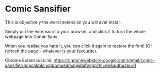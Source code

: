 # Comic Sansifier

This is objectively the worst extension you will ever install.

Simply pin the extension to your browser, and click it to turn the whole webpage into Comic Sans.

When you realise you hate it, you can click it again to restore the font! (Or refresh the page - whatever is your favourite).

Chrome Extension Link: https://chromewebstore.google.com/detail/comic-sansifier/hcgcokbklncpbbmoedihabjidbifnkgp?hl=en&authuser=0
